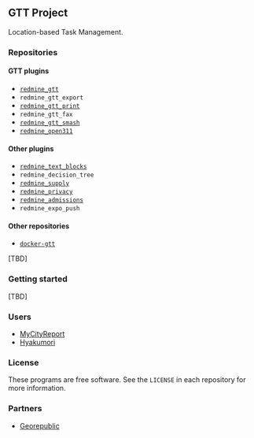 ## GTT Project

Location-based Task Management.

### Repositories

#### GTT plugins

- [`redmine_gtt`](https://github.com/gtt-project/redmine_gtt)
- `redmine_gtt_export`
- [`redmine_gtt_print`](https://github.com/gtt-project/redmine_gtt_print)
- `redmine_gtt_fax`
- [`redmine_gtt_smash`](https://github.com/gtt-project/redmine_gtt_smash)
- [`redmine_open311`](https://github.com/gtt-project/redmine_open311)

#### Other plugins

- [`redmine_text_blocks`](https://github.com/gtt-project/redmine_text_blocks)
- `redmine_decision_tree`
- [`redmine_supply`](https://github.com/gtt-project/redmine_supply)
- [`redmine_privacy`](https://github.com/gtt-project/redmine_privacy)
- [`redmine_admissions`](https://github.com/gtt-project/redmine_admissions)
- `redmine_expo_push`

#### Other repositories

- [`docker-gtt`](https://github.com/gtt-project/docker-gtt)

[TBD]

### Getting started

[TBD]

### Users

- [MyCityReport](https://www.mycityreport.jp/)
- [Hyakumori](https://www.hyakumori.com/)

### License

These programs are free software. See the `LICENSE` in each repository for more information.

### Partners

- [Georepublic](https://georepublc.info)

